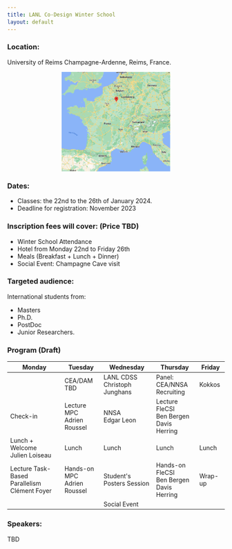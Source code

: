 ```yaml
---
title: LANL Co-Design Winter School
layout: default
---
```


### Location: 

University of Reims Champagne-Ardenne, Reims, France. 

<img src="images/reims.png" style="display: block; margin-left: auto; margin-right: auto; width: 50%;"/>

### Dates: 

-	Classes: the 22nd to the 26th of January 2024. 
-	Deadline for registration: November 2023

### Inscription fees will cover: (Price TBD)
-	Winter School Attendance
-	Hotel from Monday 22nd to Friday 26th 
-	Meals (Breakfast + Lunch + Dinner) 
-	Social Event: Champagne Cave visit 

### Targeted audience: 	
International students from: 
-	Masters
-	Ph.D.
-	PostDoc
-	Junior Researchers. 

### Program (Draft) 


| Monday                                          	| Tuesday                        	| Wednesday                       	| Thursday                                         	| Friday  	|
|-------------------------------------------------	|--------------------------------	|---------------------------------	|--------------------------------------------------	|---------	|
|                                                 	| CEA/DAM<br>TBD                 	| LANL CDSS<br>Christoph Junghans 	| Panel: CEA/NNSA<br>Recruiting                    	| Kokkos  	|
| Check-in                                        	| Lecture MPC<br>Adrien Roussel  	| NNSA<br>Edgar Leon              	| Lecture FleCSI <br>Ben Bergen<br>Davis Herring  	|         	|
| Lunch + Welcome<br>Julien Loiseau               	| Lunch                          	| Lunch                           	| Lunch                                            	| Lunch   	|
| Lecture Task-Based Parallelism<br>Clément Foyer 	| Hands-on MPC<br>Adrien Roussel 	| Student's Posters Session       	| Hands-on FleCSI <br>Ben Bergen<br>Davis Herring 	| Wrap-up 	|
|                                                 	|                                	| Social Event                    	|                                                  	|         	|

### Speakers: 
TBD

